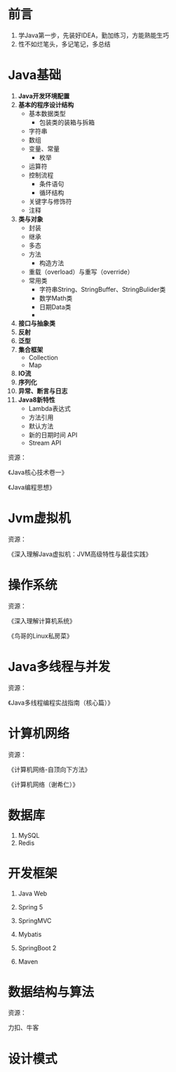 # 前言

1. 学Java第一步，先装好IDEA，勤加练习，方能熟能生巧
2. 性不如烂笔头，多记笔记，多总结

# Java基础

1. **Java开发环境配置**
2. **基本的程序设计结构**
   - 基本数据类型
     - 包装类的装箱与拆箱
   - 字符串
   - 数组
   - 变量、常量
     - 枚举
   - 运算符
   - 控制流程
     - 条件语句
     - 循环结构
   - 关键字与修饰符
   - 注释
3. **类与对象**
   - 封装
   - 继承
   - 多态
   - 方法
     - 构造方法
   - 重载（overload）与重写（override）
   - 常用类
     - 字符串String、StringBuffer、StringBulider类
     - 数学Math类
     - 日期Data类
     - 
4. **接口与抽象类**
5. **反射**
6. **泛型**
7. **集合框架**
   - Collection
   - Map
8. **IO流**
9. **序列化**
10. **异常、断言与日志**
11. **Java8新特性**
    - Lambda表达式
    - 方法引用
    - 默认方法
    - 新的日期时间 API
    - Stream API

资源：

《Java核心技术卷一》

《Java编程思想》



# Jvm虚拟机

资源：

《深入理解Java虚拟机：JVM高级特性与最佳实践》



# 操作系统

资源：

《深入理解计算机系统》

《鸟哥的Linux私房菜》



# Java多线程与并发

资源：

《Java多线程编程实战指南（核心篇）》

# 计算机网络

资源：

《计算机网络-自顶向下方法》

《计算机网络（谢希仁）》

# 数据库

1. MySQL
2. Redis

# 开发框架

1. Java Web

2. Spring 5

3. SpringMVC

4. Mybatis

5. SpringBoot 2

6. Maven

   

# 数据结构与算法

资源：

力扣、牛客



# 设计模式
